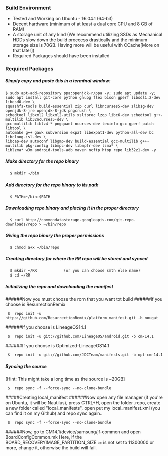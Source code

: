 ### Build Environment
- Tested and Working on  Ubuntu - 16.04.1 (64-bit)
- Decent hardware (minimum of at least a dual core CPU and 8 GB of RAM)
- A storage unit of any kind (We recommend utilizing SSDs as Mechanical HDDs slow down the build proccess drastically and the minimum storage size is 70GB. Having more will be useful with CCache[More on that later])
- Required Packages should have been installed

### Required Packages
##### Simply copy and paste this in a terminal window:
	$ sudo apt-add-repository ppa:openjdk-r/ppa -y; sudo apt update -y; sudo apt install git-core python gnupg flex bison gperf libsdl1.2-dev libesd0-dev \
	squashfs-tools build-essential zip curl libncurses5-dev zlib1g-dev openjdk-8-jre openjdk-8-jdk pngcrush \
	schedtool libxml2 libxml2-utils xsltproc lzop libc6-dev schedtool g++-multilib lib32ncurses5-dev \
	gcc-multilib liblz4-* pngquant ncurses-dev texinfo gcc gperf patch libtool \
	automake g++ gawk subversion expat libexpat1-dev python-all-dev bc libcloog-isl-dev \
	libcap-dev autoconf libgmp-dev build-essential gcc-multilib g++-multilib pkg-config libmpc-dev libmpfr-dev lzma* \
	liblzma* w3m android-tools-adb maven ncftp htop repo lib32z1-dev -y

##### Make directory for the repo binary

      $ mkdir ~/bin

##### Add directory for the repo binary to its path

      $ PATH=~/bin:$PATH

##### Downloading repo binary and placing it in the proper directory

      $ curl http://commondatastorage.googleapis.com/git-repo-downloads/repo > ~/bin/repo

##### Giving the repo binary the proper permissions

      $ chmod a+x ~/bin/repo

##### Creating directory for where the RR repo will be stored and synced

      $ mkdir ~/RR            (or you can choose smth else name)
      $ cd ~/RR
	  
##### Initializing the repo and downloading the manifest
######Now you must choose the rom that you want tot build
######If you choose is ResurrectionRemix

	 $  repo init -u https://github.com/ResurrectionRemix/platform_manifest.git -b nougat
	 
######If you choose is LineageOS14.1

	 $  repo init -u git://github.com/LineageOS/android.git -b cm-14.1
######If you choose is Optimized-LineageOS14.1	 

	 $  repo init -u git://github.com/JDCTeam/manifests.git -b opt-cm-14.1
	 
##### Syncing the source
[Hint: This might take a long time as the source is ~20GB]

     $  repo sync -f --force-sync --no-clone-bundle
	 
#####Creating local_manifest
######Now open any file manager (if you're on Ubuntu, it will be Nautilus), press CTRL+H, open the folder .repo, create a new folder called "local_manifests", open put my local_manifest.xml (you can find it on my Github) and repo sync again..

	 $  repo sync -f --force-sync --no-clone-bundle
	 
######Now, go to CM14.1/device/samsung/jf-common and open BoardConfigCommon.mk
Here, if the BOARD_RECOVERYIMAGE_PARTITION_SIZE := is not set to 11300000 or more, change it, otherwise the build will fail.